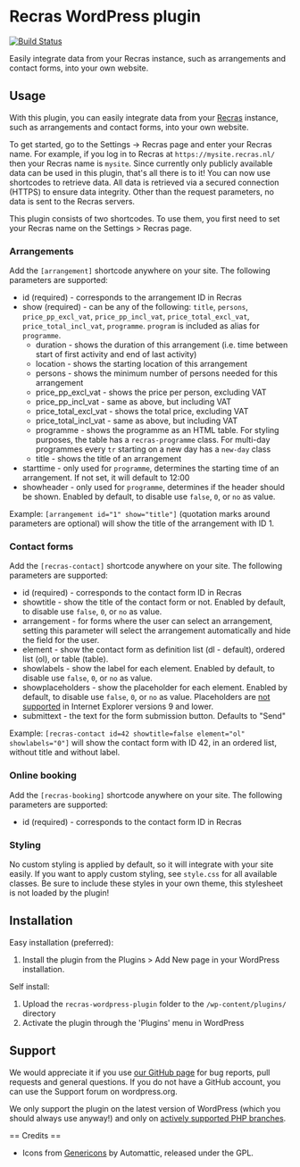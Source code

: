 # Recras WordPress plugin

[![Build Status](https://travis-ci.org/Recras/recras-wordpress-plugin.svg?branch=master)](https://travis-ci.org/Recras/recras-wordpress-plugin)

Easily integrate data from your Recras instance, such as arrangements and contact forms, into your own website.

## Usage
With this plugin, you can easily integrate data from your [Recras](https://recras.nl/) instance, such as arrangements and contact forms, into your own website.

To get started, go to the Settings -> Recras page and enter your Recras name. For example, if you log in to Recras at `https://mysite.recras.nl/` then your Recras name is `mysite`. Since currently only publicly available data can be used in this plugin, that's all there is to it! You can now use shortcodes to retrieve data. All data is retrieved via a secured connection (HTTPS) to ensure data integrity. Other than the request parameters, no data is sent to the Recras servers.

This plugin consists of two shortcodes. To use them, you first need to set your Recras name on the Settings > Recras page.

### Arrangements

Add the `[arrangement]` shortcode anywhere on your site. The following parameters are supported:
* id (required) - corresponds to the arrangement ID in Recras
* show (required) - can be any of the following: `title`, `persons`, `price_pp_excl_vat`, `price_pp_incl_vat`, `price_total_excl_vat`, `price_total_incl_vat`, `programme`. `program` is included as alias for `programme`.
  * duration - shows the duration of this arrangement (i.e. time between start of first activity and end of last activity)
  * location - shows the starting location of this arrangement
  * persons - shows the minimum number of persons needed for this arrangement
  * price_pp_excl_vat - shows the price per person, excluding VAT
  * price_pp_incl_vat - same as above, but including VAT
  * price_total_excl_vat - shows the total price, excluding VAT
  * price_total_incl_vat - same as above, but including VAT
  * programme - shows the programme as an HTML table. For styling purposes, the table has a `recras-programme` class. For multi-day programmes every `tr` starting on a new day has a `new-day` class
  * title - shows the title of an arrangement
* starttime - only used for `programme`, determines the starting time of an arrangement. If not set, it will default to 12:00
* showheader - only used for `programme`, determines if the header should be shown. Enabled by default, to disable use `false`, `0`, or `no` as value.

Example: `[arrangement id="1" show="title"]` (quotation marks around parameters are optional) will show the title of the arrangement with ID 1.

### Contact forms
Add the `[recras-contact]` shortcode anywhere on your site. The following parameters are supported:
* id (required) - corresponds to the contact form ID in Recras
* showtitle - show the title of the contact form or not. Enabled by default, to disable use `false`, `0`, or `no` as value.
* arrangement - for forms where the user can select an arrangement, setting this parameter will select the arrangement automatically and hide the field for the user.
* element - show the contact form as definition list (dl - default), ordered list (ol), or table (table).
* showlabels - show the label for each element. Enabled by default, to disable use `false`, `0`, or `no` as value.
* showplaceholders - show the placeholder for each element. Enabled by default, to disable use `false`, `0`, or `no` as value. Placeholders are [not supported](http://caniuse.com/#search=placeholder) in Internet Explorer versions 9 and lower.
* submittext - the text for the form submission button. Defaults to "Send"

Example: `[recras-contact id=42 showtitle=false element="ol" showlabels="0"]` will show the contact form with ID 42, in an ordered list, without title and without label.

### Online booking
Add the `[recras-booking]` shortcode anywhere on your site. The following parameters are supported:

* id (required) - corresponds to the contact form ID in Recras

### Styling
No custom styling is applied by default, so it will integrate with your site easily. If you want to apply custom styling, see `style.css` for all available classes. Be sure to include these styles in your own theme, this stylesheet is not loaded by the plugin!

## Installation

Easy installation (preferred):

1. Install the plugin from the Plugins > Add New page in your WordPress installation.

Self install:

1. Upload the `recras-wordpress-plugin` folder to the `/wp-content/plugins/` directory
1. Activate the plugin through the 'Plugins' menu in WordPress

## Support

We would appreciate it if you use [our GitHub page](https://github.com/Recras/recras-wordpress-plugin/issues) for bug reports, pull requests and general questions. If you do not have a GitHub account, you can use the Support forum on wordpress.org.

We only support the plugin on the latest version of WordPress (which you should always use anyway!) and only on [actively supported PHP branches](php.net/supported-versions.php).

== Credits ==
* Icons from [Genericons](https://github.com/Automattic/Genericons/) by Automattic, released under the GPL.
